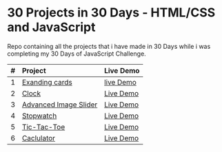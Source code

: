 # 30 Projects in 30 Days - HTML/CSS and JavaScript


Repo containing all the projects that i have made in 30 Days while i was  completing my 30 Days of JavaScript Challenge.




| # | Project | Live Demo |
|:--|:--------|:----------|
|1|[Exanding cards](https://github.com/29-AnKitGupta/30Days30Projects/tree/main/expanding%20card)|[live Demo](https://ExpandingCards.kaafir.repl.co)|
|2|[Clock](https://github.com/29-AnKitGupta/30Days30Projects/tree/main/Clock)|[Live Demo](https://Clock.kaafir.repl.co)|
|3|[Advanced Image Slider](https://github.com/29-AnKitGupta/30Days30Projects/tree/main/Advanced%20Image%20Slider)|[Live Demo](https://Image-Carousel.kaafir.repl.co)|
|4|[Stopwatch](https://github.com/29-AnKitGupta/30Days30Projects/tree/main/stopwatch)|[Live Demo](https://stopwatch.kaafir.repl.co)|
|5|[Tic-Tac-Toe](https://github.com/29-AnKitGupta/30Days30Projects/tree/main/Tic-Tac-Toe)|[Live Demo](https://js-tic-tac-toe.kaafir.repl.co)
|6|[Caclulator](https://github.com/29-AnKitGupta/30Days30Projects/tree/main/Calculator)|[Live Demo](https://calculator.kaafir.repl.co)|
